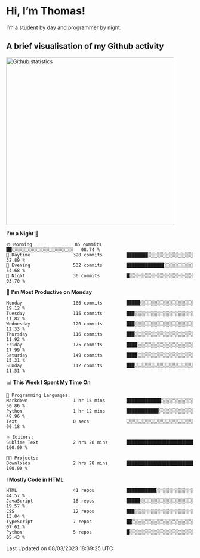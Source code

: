 # Hi, I’m Thomas!
I’m a student by day and programmer by night.

## A brief visualisation of my Github activity

<img title="My Github statistics" alt="Github statistics" width="450px" src="https://github-readme-stats.vercel.app/api?username=thomasrettig&show_icons=true&include_all_commits=true&count_private=true&&hide=issues&theme=tokyonight&border_radius=6px"/>

<!--START_SECTION:waka-->
**I'm a Night 🦉** 

```text
🌞 Morning                85 commits          ██░░░░░░░░░░░░░░░░░░░░░░░   08.74 % 
🌆 Daytime                320 commits         ████████░░░░░░░░░░░░░░░░░   32.89 % 
🌃 Evening                532 commits         ██████████████░░░░░░░░░░░   54.68 % 
🌙 Night                  36 commits          █░░░░░░░░░░░░░░░░░░░░░░░░   03.70 % 
```
📅 **I'm Most Productive on Monday** 

```text
Monday                   186 commits         █████░░░░░░░░░░░░░░░░░░░░   19.12 % 
Tuesday                  115 commits         ███░░░░░░░░░░░░░░░░░░░░░░   11.82 % 
Wednesday                120 commits         ███░░░░░░░░░░░░░░░░░░░░░░   12.33 % 
Thursday                 116 commits         ███░░░░░░░░░░░░░░░░░░░░░░   11.92 % 
Friday                   175 commits         ████░░░░░░░░░░░░░░░░░░░░░   17.99 % 
Saturday                 149 commits         ████░░░░░░░░░░░░░░░░░░░░░   15.31 % 
Sunday                   112 commits         ███░░░░░░░░░░░░░░░░░░░░░░   11.51 % 
```


📊 **This Week I Spent My Time On** 

```text
💬 Programming Languages: 
Markdown                 1 hr 15 mins        █████████████░░░░░░░░░░░░   50.86 % 
Python                   1 hr 12 mins        ████████████░░░░░░░░░░░░░   48.96 % 
Text                     0 secs              ░░░░░░░░░░░░░░░░░░░░░░░░░   00.18 % 

🔥 Editors: 
Sublime Text             2 hrs 28 mins       █████████████████████████   100.00 % 

🐱‍💻 Projects: 
Downloads                2 hrs 28 mins       █████████████████████████   100.00 % 
```

**I Mostly Code in HTML** 

```text
HTML                     41 repos            ███████████░░░░░░░░░░░░░░   44.57 % 
JavaScript               18 repos            █████░░░░░░░░░░░░░░░░░░░░   19.57 % 
CSS                      12 repos            ███░░░░░░░░░░░░░░░░░░░░░░   13.04 % 
TypeScript               7 repos             ██░░░░░░░░░░░░░░░░░░░░░░░   07.61 % 
Python                   5 repos             █░░░░░░░░░░░░░░░░░░░░░░░░   05.43 % 
```




 Last Updated on 08/03/2023 18:39:25 UTC
<!--END_SECTION:waka-->
